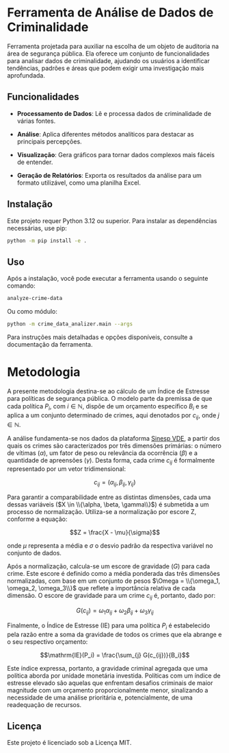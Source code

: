 # Ferramenta de Análise de Dados de Criminalidade

Ferramenta projetada para auxiliar na escolha de um objeto de auditoria na área de segurança pública. Ela oferece um conjunto de funcionalidades para analisar dados de criminalidade, ajudando os usuários a identificar tendências, padrões e áreas que podem exigir uma investigação mais aprofundada.

## Funcionalidades

-   **Processamento de Dados**: Lê e processa dados de criminalidade de várias fontes.

-   **Análise**: Aplica diferentes métodos analíticos para destacar as principais percepções.

-   **Visualização**: Gera gráficos para tornar dados complexos mais fáceis de entender.

-   **Geração de Relatórios**: Exporta os resultados da análise para um formato utilizável, como uma planilha Excel.

## Instalação

Este projeto requer Python 3.12 ou superior. Para instalar as dependências necessárias, use pip:

```bash
python -m pip install -e .
```

## Uso

Após a instalação, você pode executar a ferramenta usando o seguinte comando:

```bash
analyze-crime-data
```

Ou como módulo:
```bash
python -m crime_data_analizer.main --args
```

Para instruções mais detalhadas e opções disponíveis, consulte a documentação da ferramenta.

# Metodologia

A presente metodologia destina-se ao cálculo de um Índice de Estresse para políticas de segurança pública. O modelo parte da premissa de que cada política $P_i$, com $i \in ℕ$, dispõe de um orçamento específico $B_i$ e se aplica a um conjunto determinado de crimes, aqui denotados por $c_{ij}$, onde $j \in ℕ$.

A análise fundamenta-se nos dados da plataforma [Sinesp VDE](https://www.gov.br/mj/pt-br/assuntos/sua-seguranca/seguranca-publica/estatistica/dados-nacionais-1/base-de-dados-e-notas-metodologicas-dos-gestores-estaduais-sinesp-vde-2022-e-2023), a partir dos quais os crimes são caracterizados por três dimensões primárias: o número de vítimas ($\alpha$), um fator de peso ou relevância da ocorrência ($\beta$) e a quantidade de apreensões ($\gamma$). Desta forma, cada crime $c_{ij}$ é formalmente representado por um vetor tridimensional:

$$c_{ij} = (\alpha_{ij}, \beta_{ij}, \gamma_{ij})$$

Para garantir a comparabilidade entre as distintas dimensões, cada uma dessas variáveis ($X \in \\{\alpha, \beta, \gamma\\}$) é submetida a um processo de normalização. Utiliza-se a normalização por escore Z, conforme a equação:

$$Z = \frac{X - \mu}{\sigma}$$

onde $\mu$ representa a média e $\sigma$ o desvio padrão da respectiva variável no conjunto de dados.

Após a normalização, calcula-se um escore de gravidade ($G$) para cada crime. Este escore é definido como a média ponderada das três dimensões normalizadas, com base em um conjunto de pesos $\Omega = \\{\omega_1, \omega_2, \omega_3\\}$ que reflete a importância relativa de cada dimensão. O escore de gravidade para um crime $c_{ij}$ é, portanto, dado por:

$$G(c_{ij}) = \omega_1 \alpha_{ij} + \omega_2 \beta_{ij} + \omega_3 \gamma_{ij}$$

Finalmente, o Índice de Estresse ($\mathrm{IE}$) para uma política $P_i$ é estabelecido pela razão entre a soma da gravidade de todos os crimes que ela abrange e o seu respectivo orçamento:

$$\mathrm{IE}(P_i) = \frac{\sum_{j} G(c_{ij})}{B_i}$$

Este índice expressa, portanto, a gravidade criminal agregada que uma política aborda por unidade monetária investida. Políticas com um índice de estresse elevado são aquelas que enfrentam desafios criminais de maior magnitude com um orçamento proporcionalmente menor, sinalizando a necessidade de uma análise prioritária e, potencialmente, de uma readequação de recursos.

## Licença

Este projeto é licenciado sob a Licença MIT.

